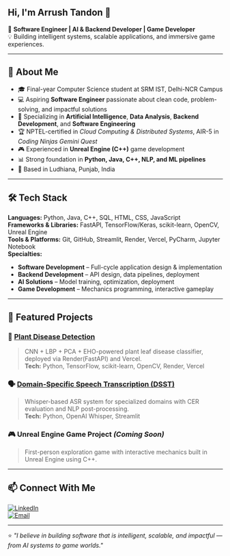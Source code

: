 <!--
**ArrushTandon/ArrushTandon** is a ✨ _special_ ✨ repository because its `README.md` (this file) appears on your GitHub profile.

Here are some ideas to get you started:

- 🔭 I’m currently working on ...
- 🌱 I’m currently learning ...
- 👯 I’m looking to collaborate on ...
- 🤔 I’m looking for help with ...
- 💬 Ask me about ...
- 📫 How to reach me: ...
- 😄 Pronouns: ...
- ⚡ Fun fact: ...
-->
## Hi, I'm Arrush Tandon 👋  

🎯 **Software Engineer | AI & Backend Developer | Game Developer**  
💡 Building intelligent systems, scalable applications, and immersive game experiences.

---

## 🚀 About Me  
- 🎓 Final-year Computer Science student at SRM IST, Delhi-NCR Campus  
- 💻 Aspiring **Software Engineer** passionate about clean code, problem-solving, and impactful solutions  
- 🤖 Specializing in **Artificial Intelligence**, **Data Analysis**, **Backend Development**, and **Software Engineering**  
- 🏆 NPTEL-certified in *Cloud Computing & Distributed Systems*, AIR-5 in *Coding Ninjas Gemini Quest*  
- 🎮 Experienced in **Unreal Engine (C++)** game development  
- 📊 Strong foundation in **Python, Java, C++, NLP, and ML pipelines**  
- 📍 Based in Ludhiana, Punjab, India  

---

## 🛠️ Tech Stack  
**Languages:** Python, Java, C++, SQL, HTML, CSS, JavaScript  
**Frameworks & Libraries:** FastAPI, TensorFlow/Keras, scikit-learn, OpenCV, Unreal Engine  
**Tools & Platforms:** Git, GitHub, Streamlit, Render, Vercel, PyCharm, Jupyter Notebook  
**Specialties:**  
- **Software Development** – Full-cycle application design & implementation  
- **Backend Development** – API design, data pipelines, deployment  
- **AI Solutions** – Model training, optimization, deployment  
- **Game Development** – Mechanics programming, interactive gameplay  

---

## 📌 Featured Projects  

### 🌿 [Plant Disease Detection](https://github.com/ArrushTandon/Plant_Disease_Prediction_Deployment)  
> CNN + LBP + PCA + EHO-powered plant leaf disease classifier, deployed via Render(FastAPI) and Vercel.  
**Tech:** Python, TensorFlow, scikit-learn, OpenCV, Render, Vercel  

### 🗣️ [Domain-Specific Speech Transcription (DSST)](https://github.com/ArrushTandon/DSST_Streamlit)  
> Whisper-based ASR system for specialized domains with CER evaluation and NLP post-processing.  
**Tech:** Python, OpenAI Whisper, Streamlit  

### 🎮 Unreal Engine Game Project *(Coming Soon)*  
> First-person exploration game with interactive mechanics built in Unreal Engine using C++.  

---

## 📫 Connect With Me  
[![LinkedIn](https://img.shields.io/badge/LinkedIn-Arrush%20Tandon-blue?style=flat-square&logo=linkedin)](https://www.linkedin.com/in/arrush-tandon/)  
[![Email](https://img.shields.io/badge/Email-arrush6674%40gmail.com-red?style=flat-square&logo=gmail)](mailto:arrush6674@gmail.com)  

---

⭐ *"I believe in building software that is intelligent, scalable, and impactful — from AI systems to game worlds."*
